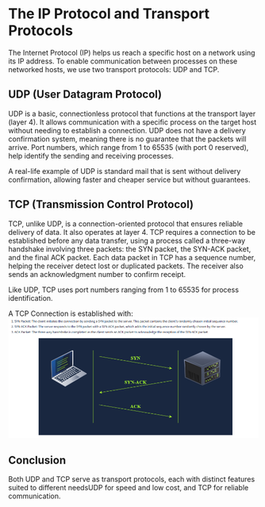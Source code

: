 # The IP Protocol and Transport Protocols 

The Internet Protocol (IP) helps us reach a specific host on a network using its IP address. To enable communication between processes on these networked hosts, we use two transport protocols: UDP and TCP. 

## UDP (User Datagram Protocol) 
UDP is a basic, connectionless protocol that functions at the transport layer (layer 4). It allows communication with a specific process on the target host without needing to establish a connection. UDP does not have a delivery confirmation system, meaning there is no guarantee that the packets will arrive. Port numbers, which range from 1 to 65535 (with port 0 reserved), help identify the sending and receiving processes. 

A real-life example of UDP is standard mail that is sent without delivery confirmation, allowing faster and cheaper service but without guarantees. 

## TCP (Transmission Control Protocol) 
TCP, unlike UDP, is a connection-oriented protocol that ensures reliable delivery of data. It also operates at layer 4. TCP requires a connection to be established before any data transfer, using a process called a three-way handshake involving three packets: the SYN packet, the SYN-ACK packet, and the final ACK packet. Each data packet in TCP has a sequence number, helping the receiver detect lost or duplicated packets. The receiver also sends an acknowledgment number to confirm receipt. 

Like UDP, TCP uses port numbers ranging from 1 to 65535 for process identification. 

A TCP Connection is established with:
![alt text](image.png)

## Conclusion 
Both UDP and TCP serve as transport protocols, each with distinct features suited to different needsUDP for speed and low cost, and TCP for reliable communication.